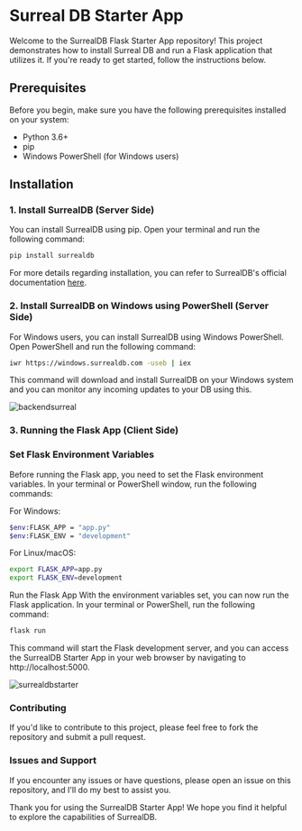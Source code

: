 # Surreal DB Starter App

Welcome to the SurrealDB Flask Starter App repository! This project demonstrates how to install Surreal DB and run a Flask application that utilizes it. If you're ready to get started, follow the instructions below.

## Prerequisites

Before you begin, make sure you have the following prerequisites installed on your system:

- Python 3.6+
- pip
- Windows PowerShell (for Windows users)

## Installation

### 1. Install SurrealDB (Server Side)

You can install SurrealDB using pip. Open your terminal and run the following command:

```bash
pip install surrealdb
```
For more details regarding installation, you can refer to SurrealDB's official documentation [here](https://surrealdb.com/docs/integration/sdks/python).

### 2. Install SurrealDB on Windows using PowerShell (Server Side)

For Windows users, you can install SurrealDB using Windows PowerShell. Open PowerShell and run the following command:

```bash
iwr https://windows.surrealdb.com -useb | iex
```
This command will download and install SurrealDB on your Windows system and you can monitor any incoming updates to your DB using this.

![backendsurreal](https://github.com/syedzubeen/surrealdb_flask_starter_app/assets/14253061/c525585d-d605-4638-93b8-99f01cca2b2b)


### 3. Running the Flask App (Client Side)

### Set Flask Environment Variables
Before running the Flask app, you need to set the Flask environment variables. In your terminal or PowerShell window, run the following commands:

For Windows:

```bash
$env:FLASK_APP = "app.py"
$env:FLASK_ENV = "development"
```
For Linux/macOS:

```bash
export FLASK_APP=app.py
export FLASK_ENV=development
```
Run the Flask App
With the environment variables set, you can now run the Flask application. In your terminal or PowerShell, run the following command:

```bash
flask run
```
This command will start the Flask development server, and you can access the SurrealDB Starter App in your web browser by navigating to http://localhost:5000.

![surrealdbstarter](https://github.com/syedzubeen/surrealdb_flask_starter_app/assets/14253061/b842b329-c6c1-4809-8f25-e9ed802ab60d)


### Contributing
If you'd like to contribute to this project, please feel free to fork the repository and submit a pull request.

### Issues and Support
If you encounter any issues or have questions, please open an issue on this repository, and I'll do my best to assist you.

Thank you for using the SurrealDB Starter App! We hope you find it helpful to explore the capabilities of SurrealDB.
